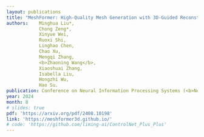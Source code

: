 ```yaml
---
layout: publications
title: "MeshFormer: High-Quality Mesh Generation with 3D-Guided Reconstruction Model"
authors:    Minghua Liu*, 
            Chong Zeng*, 
            Xinyue Wei, 
            Ruoxi Shi, 
            Linghao Chen, 
            Chao Xu, 
            Mengqi Zhang, 
            <b>Zhaoning Wang</b>, 
            Xiaoshuai Zhang, 
            Isabella Liu, 
            Hongzhi Wu, 
            Hao Su.
publication: Conference on Neural Information Processing Systems (<b>NeurIPS</b>) [<b>Oral</b>]
year: 2024
month: 8
# slides: true
pdf: 'https://arxiv.org/pdf/2408.10198'
link: 'https://meshformer3d.github.io/'
# code: 'https://github.com/liming-ai/ControlNet_Plus_Plus'
---
```


